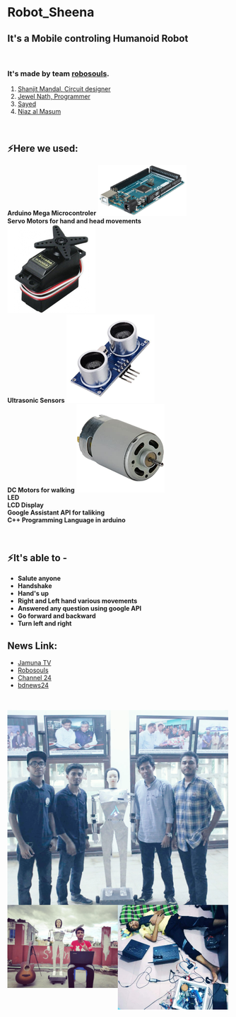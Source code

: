 # Robot_Sheena


## **It's a Mobile controling Humanoid Robot**
<br />

### It's made by team [robosouls](https://www.facebook.com/robosouls).
1. [Shanjit Mandal, Circuit designer](https://www.facebook.com/shanjit.mondol.50)
2. [Jewel Nath, Programmer](https://www.facebook.com/dev.jewel.5/)
3. [Sayed](https://www.facebook.com/Sayedur0077)
4. [Niaz al Masum](https://www.facebook.com/niazal.masum)

<br />

## ⚡Here we used:

**Arduino Mega Microcontroler** 
<img  width="200" src="pic/arduino.png" />
<br/>
**Servo Motors for hand and head movements**
<img  width="200" src="pic/servo.jpg" />
<br/>
**Ultrasonic Sensors**
<img  width="200" src="pic/ultrasonic.jpg" />
<br/>
**DC Motors for walking**
<img  width="200" src="pic/dcmotor.jpg" />
<br/>
**LED**
<br/>
**LCD Display**
<br/>
**Google Assistant API for taliking**
<br/>
**C++ Programming Language in arduino**
<br/>
<br/>
<br/>

## ⚡It's able to - 
* **Salute anyone**
* **Handshake** 
* **Hand's up**
* **Right and Left hand various movements**
* **Answered any question using google API**
* **Go forward and backward**
* **Turn left and right**

## News Link:
* [Jamuna TV](https://www.youtube.com/watch?v=WyegetkAb0M)
* [Robosouls](https://fb.watch/4UbvpyVrjy/)
* [Channel 24](https://fb.watch/4UbxxDa6IR/)
* [bdnews24](https://fb.watch/4UbDYTbKmy/)

<br />
<br/>
<img align="left" width="500" src="pic/all.JPG" />

<img align="left" width="250" src="pic/me.jpg" />

<img align="left" width="250" src="pic/sleep.JPG" />
<br/>
<br/>
